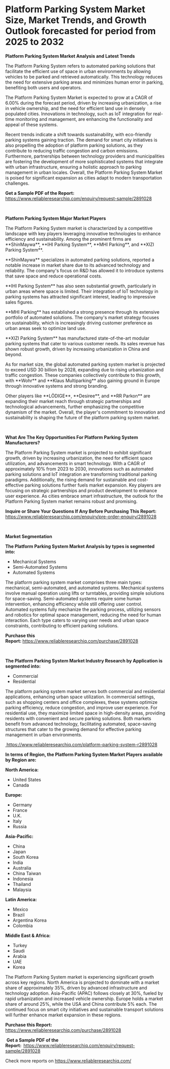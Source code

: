 <p><h1>Platform Parking System Market Size, Market Trends, and Growth Outlook forecasted for period from 2025 to 2032</h1></p><p><strong>Platform Parking System Market Analysis and Latest Trends</strong></p>
<p><p>The Platform Parking System refers to automated parking solutions that facilitate the efficient use of space in urban environments by allowing vehicles to be parked and retrieved automatically. This technology reduces the need for extensive parking areas and minimizes human error in parking, benefiting both users and operators. </p><p>The Platform Parking System Market is expected to grow at a CAGR of 6.00% during the forecast period, driven by increasing urbanization, a rise in vehicle ownership, and the need for efficient land use in densely populated cities. Innovations in technology, such as IoT integration for real-time monitoring and management, are enhancing the functionality and appeal of these systems. </p><p>Recent trends indicate a shift towards sustainability, with eco-friendly parking systems gaining traction. The demand for smart city initiatives is also propelling the adoption of platform parking solutions, as they contribute to reducing traffic congestion and carbon emissions. Furthermore, partnerships between technology providers and municipalities are fostering the development of more sophisticated systems that integrate with urban infrastructure, ensuring a holistic approach to parking management in urban locales. Overall, the Platform Parking System Market is poised for significant expansion as cities adapt to modern transportation challenges.</p></p>
<p><strong>Get a Sample PDF of the Report:&nbsp;</strong> <a href="https://www.reliableresearchiq.com/enquiry/request-sample/2891028?utm_campaign=3148&utm_medium=2&utm_source=Github&utm_content=ia&utm_term=14032025&utm_id=platform-parking-system">https://www.reliableresearchiq.com/enquiry/request-sample/2891028</a></p>
<p>&nbsp;</p>
<p><strong>Platform Parking System Major Market Players</strong></p>
<p><p>The Platform Parking System market is characterized by a competitive landscape with key players leveraging innovative technologies to enhance efficiency and sustainability. Among the prominent firms are **ShinMaywa**, **IHI Parking System**, **MHI Parking**, and **XIZI Parking System**. </p><p>**ShinMaywa** specializes in automated parking solutions, reported a notable increase in market share due to its advanced technology and reliability. The company's focus on R&D has allowed it to introduce systems that save space and reduce operational costs.</p><p>**IHI Parking System** has also seen substantial growth, particularly in urban areas where space is limited. Their integration of IoT technology in parking systems has attracted significant interest, leading to impressive sales figures.</p><p>**MHI Parking** has established a strong presence through its extensive portfolio of automated solutions. The company's market strategy focuses on sustainability, which is increasingly driving customer preference as urban areas seek to optimize land use.</p><p>**XIZI Parking System** has manufactured state-of-the-art modular parking systems that cater to various customer needs. Its sales revenue has shown robust growth, driven by increasing urbanization in China and beyond.</p><p>As for market size, the global automated parking system market is projected to exceed USD 30 billion by 2028, expanding due to rising urbanization and traffic congestion. These companies collectively contribute to this growth, with **Wohr** and **Klaus Multiparking** also gaining ground in Europe through innovative systems and strong branding.</p><p>Other players like **LÖDIGE**, **Desiree**, and **RR Parkon** are expanding their market reach through strategic partnerships and technological advancements, further emphasizing the competitive dynamism of the market. Overall, the player's commitment to innovation and sustainability is shaping the future of the platform parking system market.</p></p>
<p>&nbsp;</p>
<p><strong>What Are The Key Opportunities For Platform Parking System Manufacturers?</strong></p>
<p><p>The Platform Parking System market is projected to exhibit significant growth, driven by increasing urbanization, the need for efficient space utilization, and advancements in smart technology. With a CAGR of approximately 10% from 2023 to 2030, innovations such as automated parking solutions and IoT integration are transforming traditional parking paradigms. Additionally, the rising demand for sustainable and cost-effective parking solutions further fuels market expansion. Key players are focusing on strategic partnerships and product development to enhance user experience. As cities embrace smart infrastructure, the outlook for the Platform Parking System market remains robust and promising.</p></p>
<p><strong>Inquire or Share Your Questions If Any Before Purchasing This Report:</strong> <a href="https://www.reliableresearchiq.com/enquiry/pre-order-enquiry/2891028?utm_campaign=3148&utm_medium=2&utm_source=Github&utm_content=ia&utm_term=14032025&utm_id=platform-parking-system">https://www.reliableresearchiq.com/enquiry/pre-order-enquiry/2891028</a></p>
<p>&nbsp;</p>
<p><strong>Market Segmentation</strong></p>
<p><strong>The Platform Parking System Market Analysis by types is segmented into:</strong></p>
<p><ul><li>Mechanical Systems</li><li>Semi-Automated Systems</li><li>Automated Systems</li></ul></p>
<p><p>The platform parking system market comprises three main types: mechanical, semi-automated, and automated systems. Mechanical systems involve manual operation using lifts or turntables, providing simple solutions for space-saving. Semi-automated systems require some human intervention, enhancing efficiency while still offering user control. Automated systems fully mechanize the parking process, utilizing sensors and robotics for optimal space management, reducing the need for human interaction. Each type caters to varying user needs and urban space constraints, contributing to efficient parking solutions.</p></p>
<p><strong>Purchase this Report:&nbsp;</strong><a href="https://www.reliableresearchiq.com/purchase/2891028?utm_campaign=3148&utm_medium=2&utm_source=Github&utm_content=ia&utm_term=14032025&utm_id=platform-parking-system">https://www.reliableresearchiq.com/purchase/2891028</a></p>
<p>&nbsp;</p>
<p><strong>The Platform Parking System Market Industry Research by Application is segmented into:</strong></p>
<p><ul><li>Commercial</li><li>Residential</li></ul></p>
<p><p>The platform parking system market serves both commercial and residential applications, enhancing urban space utilization. In commercial settings, such as shopping centers and office complexes, these systems optimize parking efficiency, reduce congestion, and improve user experience. For residential use, they maximize limited space in high-density areas, providing residents with convenient and secure parking solutions. Both markets benefit from advanced technology, facilitating automated, space-saving structures that cater to the growing demand for effective parking management in urban environments.</p></p>
<p><a href="https://www.reliableresearchiq.com/platform-parking-system-r2891028?utm_campaign=3148&utm_medium=2&utm_source=Github&utm_content=ia&utm_term=14032025&utm_id=platform-parking-system">&nbsp;https://www.reliableresearchiq.com/platform-parking-system-r2891028</a></p>
<p><strong>In terms of Region, the Platform Parking System Market Players available by Region are:</strong></p>
<p>
    <p> <strong> North America: </strong>
        <ul>
            <li>United States</li>
            <li>Canada</li>
        </ul>
        </p> 
    <p> <strong> Europe: </strong>
        <ul>
            <li>Germany</li>
            <li>France</li>
            <li>U.K.</li>
            <li>Italy</li>
            <li>Russia</li>
        </ul>
        </p> 
    <p> <strong> Asia-Pacific: </strong>
        <ul>
            <li>China</li>
            <li>Japan</li>
            <li>South Korea</li>
            <li>India</li>
            <li>Australia</li>
            <li>China Taiwan</li>
            <li>Indonesia</li>
            <li>Thailand</li>
            <li>Malaysia</li>
        </ul>
        </p> 
    <p> <strong> Latin America: </strong>
        <ul>
            <li>Mexico</li>
            <li>Brazil</li>
            <li>Argentina Korea</li>
            <li>Colombia</li>
        </ul>
        </p> 
    <p> <strong> Middle East & Africa: </strong>
        <ul>
            <li>Turkey</li>
            <li>Saudi</li>
            <li>Arabia</li>
            <li>UAE</li>
            <li>Korea</li>
        </ul>
    </p>
    </p>
<p><p>The Platform Parking System market is experiencing significant growth across key regions. North America is projected to dominate with a market share of approximately 35%, driven by advanced infrastructure and technology adoption. Asia-Pacific (APAC) follows closely at 30%, fueled by rapid urbanization and increased vehicle ownership. Europe holds a market share of around 25%, while the USA and China contribute 5% each. The continued focus on smart city initiatives and sustainable transport solutions will further enhance market expansion in these regions.</p></p>
<p><strong>Purchase this Report: </strong><a href="https://www.reliableresearchiq.com/purchase/2891028?utm_campaign=3148&utm_medium=2&utm_source=Github&utm_content=ia&utm_term=14032025&utm_id=platform-parking-system">https://www.reliableresearchiq.com/purchase/2891028</a></p>
<p>&nbsp;<strong>Get a Sample PDF of the Report:&nbsp;&nbsp;</strong><a href="https://www.reliableresearchiq.com/enquiry/request-sample/2891028?utm_campaign=3148&utm_medium=2&utm_source=Github&utm_content=ia&utm_term=14032025&utm_id=platform-parking-system">https://www.reliableresearchiq.com/enquiry/request-sample/2891028</a></p>
<p><strong></strong></p>
<p>Check more reports on <a href="https://www.reliableresearchiq.com/?utm_campaign=3148&utm_medium=2&utm_source=Github&utm_content=ia&utm_term=14032025&utm_id=platform-parking-system">https://www.reliableresearchiq.com/</a></p>